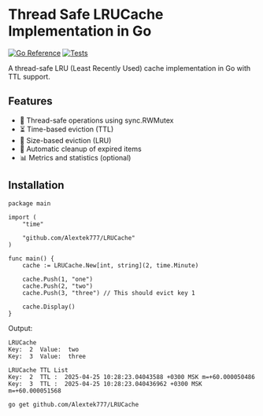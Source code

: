 # Thread Safe LRUCache Implementation in Go

[![Go Reference](https://pkg.go.dev/badge/github.com/yourusername/yourrepo.svg)](https://pkg.go.dev/github.com/yourusername/yourrepo)
[![Tests](https://github.com/yourusername/yourrepo/actions/workflows/tests.yml/badge.svg)](https://github.com/yourusername/yourrepo/actions/workflows/tests.yml)

A thread-safe LRU (Least Recently Used) cache implementation in Go with TTL support.

## Features

- 🚀 Thread-safe operations using sync.RWMutex
- ⏳ Time-based eviction (TTL)
- 📏 Size-based eviction (LRU)
- 🔄 Automatic cleanup of expired items
- 📊 Metrics and statistics (optional)

## Installation

```golang
package main

import (
	"time"

	"github.com/Alextek777/LRUCache"
)

func main() {
	cache := LRUCache.New[int, string](2, time.Minute)

	cache.Push(1, "one")
	cache.Push(2, "two")
	cache.Push(3, "three") // This should evict key 1

	cache.Display()
}
```
Output:
```text
LRUCache
Key:  2  Value:  two
Key:  3  Value:  three

LRUCache TTL List
Key:  2  TTL :  2025-04-25 10:28:23.04043588 +0300 MSK m=+60.000050486
Key:  3  TTL :  2025-04-25 10:28:23.040436962 +0300 MSK m=+60.000051568
```


```sh
go get github.com/Alextek777/LRUCache